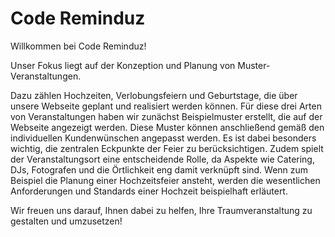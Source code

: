 # Code Reminduz

Willkommen bei Code Reminduz!

Unser Fokus liegt auf der Konzeption und Planung von Muster-Veranstaltungen. 

Dazu zählen Hochzeiten, Verlobungsfeiern und Geburtstage, die über unsere Webseite geplant und realisiert werden können. 
Für diese drei Arten von Veranstaltungen haben wir zunächst Beispielmuster erstellt, die auf der Webseite angezeigt werden. 
Diese Muster können anschließend gemäß den individuellen Kundenwünschen angepasst werden. Es ist dabei besonders wichtig, die zentralen Eckpunkte der Feier zu berücksichtigen. Zudem spielt der Veranstaltungsort eine entscheidende Rolle, da Aspekte wie Catering, DJs, Fotografen und die Örtlichkeit eng damit verknüpft sind. Wenn zum Beispiel die Planung einer Hochzeitsfeier ansteht, werden die wesentlichen Anforderungen und Standards einer Hochzeit beispielhaft erläutert. 

Wir freuen uns darauf, Ihnen dabei zu helfen, Ihre Traumveranstaltung zu gestalten und umzusetzen!

